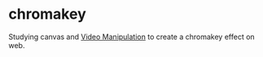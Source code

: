 # chromakey
Studying canvas and [Video Manipulation](https://developer.mozilla.org/en-US/docs/Web/API/Canvas_API/Manipulating_video_using_canvas) to create a chromakey effect on web.
